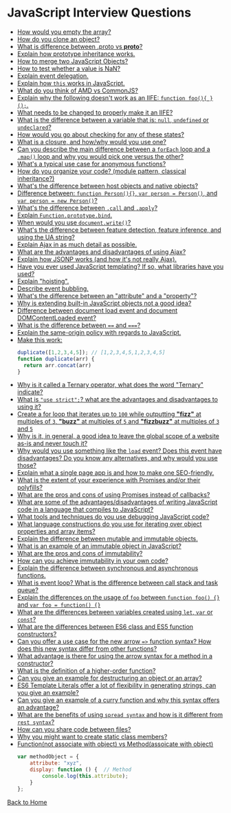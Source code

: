 # JavaScript Interview Questions
* [How would you empty the array?](/interviewQuestions/answers/javascript-answers.md#answer-01)
* [How do you clone an object?](/interviewQuestions/answers/javascript-answers.md#answer-02)
* [What is difference between .proto vs __proto__?](/interviewQuestions/answers/javascript-answers.md#answer-03)
* [Explain how prototype inheritance works.](/interviewQuestions/answers/javascript-answers.md#answer-04)
* [How to merge two JavaScript Objects?](/interviewQuestions/answers/javascript-answers.md#answer-05)
* [How to test whether a value is NaN?](/interviewQuestions/answers/javascript-answers.md#answer-06)
* [Explain event delegation.](/interviewQuestions/answers/javascript-answers.md#answer-07)
* [Explain how `this` works in JavaScript.](/interviewQuestions/answers/javascript-answers.md#answer-08)
* [What do you think of AMD vs CommonJS?](/interviewQuestions/answers/javascript-answers.md#answer-09)
* [Explain why the following doesn't work as an IIFE: `function foo(){ }();`.](/interviewQuestions/answers/javascript-answers.md#answer-10)
* [What needs to be changed to properly make it an IIFE?](/interviewQuestions/answers/javascript-answers.md#answer-11)
* [What is the difference between a variable that is: `null`, `undefined` or `undeclared`?](/interviewQuestions/answers/javascript-answers.md#answer-12)
* [How would you go about checking for any of these states?](/interviewQuestions/answers/javascript-answers.md#answer-13)
* [What is a closure, and how/why would you use one?](/interviewQuestions/answers/javascript-answers.md#answer-14)
* [Can you describe the main difference between a `forEach` loop and a `.map()` loop and why you would pick one versus the other?](/interviewQuestions/answers/javascript-answers.md#answer-15)
* [What's a typical use case for anonymous functions?](/interviewQuestions/answers/javascript-answers.md#answer-16)
* [How do you organize your code? (module pattern, classical inheritance?)](/interviewQuestions/answers/javascript-answers.md#answer-17)
* [What's the difference between host objects and native objects?](/interviewQuestions/answers/javascript-answers.md#answer-18)
* [Difference between: `function Person(){}`, `var person = Person()`, and `var person = new Person()`?](/interviewQuestions/answers/javascript-answers.md#answer-19)
* [What's the difference between `.call` and `.apply`?](/interviewQuestions/answers/javascript-answers.md#answer-20)
* [Explain `Function.prototype.bind`.](/interviewQuestions/answers/javascript-answers.md#answer-21)
* [When would you use `document.write()`?](/interviewQuestions/answers/javascript-answers.md#answer-22)
* [What's the difference between feature detection, feature inference, and using the UA string?](/interviewQuestions/answers/javascript-answers.md#answer-23)
* [Explain Ajax in as much detail as possible.](/interviewQuestions/answers/javascript-answers.md#answer-24)
* [What are the advantages and disadvantages of using Ajax?](/interviewQuestions/answers/javascript-answers.md#answer-25)
* [Explain how JSONP works (and how it's not really Ajax).](/interviewQuestions/answers/javascript-answers.md#answer-26)
* [Have you ever used JavaScript templating? If so, what libraries have you used?](/interviewQuestions/answers/javascript-answers.md#answer-27)
* [Explain "hoisting".](/interviewQuestions/answers/javascript-answers.md#answer-28)
* [Describe event bubbling.](/interviewQuestions/answers/javascript-answers.md#answer-29)
* [What's the difference between an "attribute" and a "property"?](/interviewQuestions/answers/javascript-answers.md#answer-30)
* [Why is extending built-in JavaScript objects not a good idea?](/interviewQuestions/answers/javascript-answers.md#answer-31)
* [Difference between document load event and document DOMContentLoaded event?](/interviewQuestions/answers/javascript-answers.md#answer-32)
* [What is the difference between `==` and `===`?](/interviewQuestions/answers/javascript-answers.md#answer-33)
* [Explain the same-origin policy with regards to JavaScript.](/interviewQuestions/answers/javascript-answers.md#answer-34)
* [Make this work:](/interviewQuestions/answers/javascript-answers.md#answer-35)
    ```javascript
    duplicate([1,2,3,4,5]); // [1,2,3,4,5,1,2,3,4,5]
    function duplicate(arr) {
      return arr.concat(arr)
    }
    ```
* [Why is it called a Ternary operator, what does the word "Ternary" indicate?](/interviewQuestions/answers/javascript-answers.md#answer-36)
* [What is `"use strict";`? what are the advantages and disadvantages to using it?](/interviewQuestions/answers/javascript-answers.md#answer-37)
* [Create a for loop that iterates up to `100` while outputting **"fizz"** at multiples of `3`, **"buzz"** at multiples of `5` and **"fizzbuzz"** at multiples of `3` and `5`](/interviewQuestions/answers/javascript-answers.md#answer-38)
* [Why is it, in general, a good idea to leave the global scope of a website as-is and never touch it?](/interviewQuestions/answers/javascript-answers.md#answer-39)
* [Why would you use something like the `load` event? Does this event have disadvantages? Do you know any alternatives, and why would you use those?](/interviewQuestions/answers/javascript-answers.md#answer-40)
* [Explain what a single page app is and how to make one SEO-friendly.](/interviewQuestions/answers/javascript-answers.md#answer-41)
* [What is the extent of your experience with Promises and/or their polyfills?](/interviewQuestions/answers/javascript-answers.md#answer-42)
* [What are the pros and cons of using Promises instead of callbacks?](/interviewQuestions/answers/javascript-answers.md#answer-43)
* [What are some of the advantages/disadvantages of writing JavaScript code in a language that compiles to JavaScript?](/interviewQuestions/answers/javascript-answers.md#answer-44)
* [What tools and techniques do you use debugging JavaScript code?](/interviewQuestions/answers/javascript-answers.md#answer-45)
* [What language constructions do you use for iterating over object properties and array items?](/interviewQuestions/answers/javascript-answers.md#answer-46)
* [Explain the difference between mutable and immutable objects.](/interviewQuestions/answers/javascript-answers.md#answer-47)
* [What is an example of an immutable object in JavaScript?](/interviewQuestions/answers/javascript-answers.md#answer-48)
* [What are the pros and cons of immutability?](/interviewQuestions/answers/javascript-answers.md#answer-49)
* [How can you achieve immutability in your own code?](/interviewQuestions/answers/javascript-answers.md#answer-50)
* [Explain the difference between synchronous and asynchronous functions.](/interviewQuestions/answers/javascript-answers.md#answer-51)
* [What is event loop? What is the difference between call stack and task queue?](/interviewQuestions/answers/javascript-answers.md#answer-52)
* [Explain the differences on the usage of `foo` between `function foo() {}` and `var foo = function() {}`](/interviewQuestions/answers/javascript-answers.md#answer-53)
* [What are the differences between variables created using `let`, `var` or `const`?](/interviewQuestions/answers/javascript-answers.md#answer-54)
* [What are the differences between ES6 class and ES5 function constructors?](/interviewQuestions/answers/javascript-answers.md#answer-55)
* [Can you offer a use case for the new arrow `=>` function syntax? How does this new syntax differ from other functions?](/interviewQuestions/answers/javascript-answers.md#answer-56)
* [What advantage is there for using the arrow syntax for a method in a constructor?](/interviewQuestions/answers/javascript-answers.md#answer-57)
* [What is the definition of a higher-order function?]((/interviewQuestions/answers/javascript-answers.md#answer-58))
* [Can you give an example for destructuring an object or an array?](/interviewQuestions/answers/javascript-answers.md#answer-59)
* [ES6 Template Literals offer a lot of flexibility in generating strings, can you give an example?](/interviewQuestions/answers/javascript-answers.md#answer-60)
* [Can you give an example of a curry function and why this syntax offers an advantage?](/interviewQuestions/answers/javascript-answers.md#answer-61)
* [What are the benefits of using `spread syntax` and how is it different from `rest syntax`?](/interviewQuestions/answers/javascript-answers.md#answer-62)
* [How can you share code between files?](/interviewQuestions/answers/javascript-answers.md#answer-63)
* [Why you might want to create static class members?](/interviewQuestions/answers/javascript-answers.md#answer-64)
* [Function(not associate with object) vs Method(assoicate with object)](/interviewQuestions/answers/javascript-answers.md#answer-65)
    ```javascript
    var methodObject = {
        attribute: "xyz",
        display: function () {  // Method
            console.log(this.attribute);
        }
    };
    ```

[Back to Home](/README.md)

